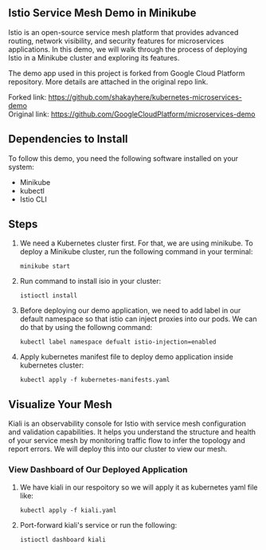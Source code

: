 ## Istio Service Mesh Demo in Minikube

Istio is an open-source service mesh platform that provides advanced routing, network visibility, and security features for microservices applications. In this demo, we will walk through the process of deploying Istio in a Minikube cluster and exploring its features.

The demo app used in this project is forked from Google Cloud Platform repository. More details are attached in the original repo link.

Forked link: https://github.com/shakayhere/kubernetes-microservices-demo <br />
Original link: https://github.com/GoogleCloudPlatform/microservices-demo

## Dependencies to Install

To follow this demo, you need the following software installed on your system:

- Minikube
- kubectl
- Istio CLI

## Steps

1. We need a Kubernetes cluster first. For that, we are using minikube. To deploy a Minikube cluster, run the following command in your terminal:
    ```
    minikube start
    ```


2. Run command to install isio in your cluster:
    ```
    istioctl install
    ```

3. Before deploying our demo application, we need to add label in our default namespace so that istio can inject proxies into our pods. We can do that by using the followng command:
    ```
    kubectl label namespace defualt istio-injection=enabled
    ```

4. Apply kubernetes manifest file to deploy demo application inside kubernetes cluster:
    ```
    kubectl apply -f kubernetes-manifests.yaml
    ```
 
## Visualize Your Mesh

Kiali is an observability console for Istio with service mesh configuration and validation capabilities. It helps you understand the structure and health of your service mesh by monitoring traffic flow to infer the topology and report errors. We will deploy this into our cluster to view our mesh.


### View Dashboard of Our Deployed Application

1. We have kiali in our respoitory so we will apply it as kubernetes yaml file like:
    ```
    kubectl apply -f kiali.yaml
    ```

2. Port-forward kiali's service or run the following:
    ```
    istioctl dashboard kiali
    ```

